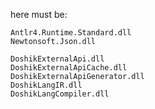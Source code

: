 here must be:
	
	Antlr4.Runtime.Standard.dll
	Newtonsoft.Json.dll

	DoshikExternalApi.dll
	DoshikExternalApiCache.dll
	DoshikExternalApiGenerator.dll
	DoshikLangIR.dll
	DoshikLangCompiler.dll